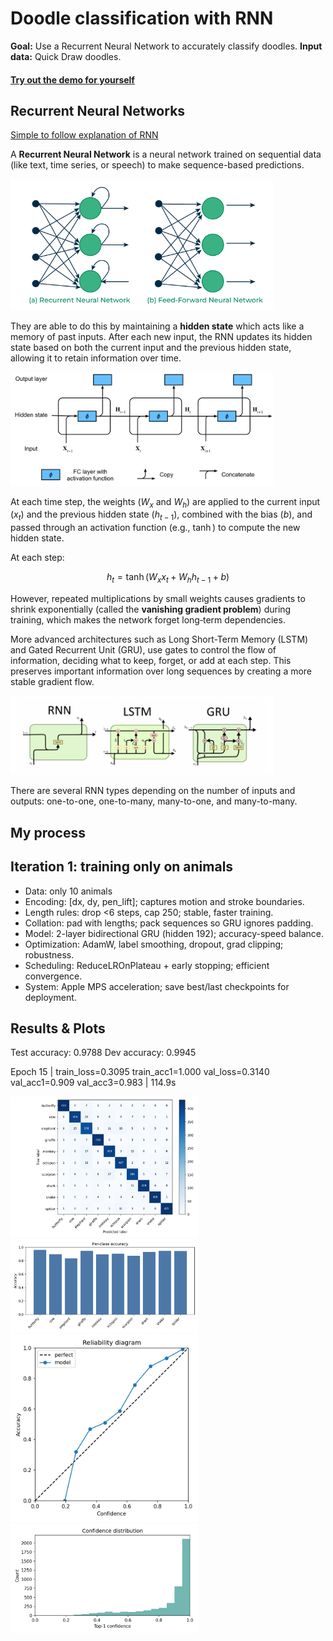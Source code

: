 # Doodle classification with RNN
**Goal:** Use a Recurrent Neural Network to accurately classify doodles.
**Input data:** Quick Draw doodles.

#### [Try out the demo for yourself](https://huggingface.co/spaces/Eli181927/animal_doodle_classifier)

## Recurrent Neural Networks
[Simple to follow explanation of RNN](https://www.youtube.com/watch?v=AsNTP8Kwu80) 

A **Recurrent Neural Network** is a neural network trained on sequential data (like text, time series, or speech) to make sequence-based predictions.

<img src="assets/RNN.png" alt="RNN" width="420"/>


They are able to do this by maintaining a **hidden state** which acts like a memory of past inputs. After each new input, the RNN updates its hidden state based on both the current input and the previous hidden state, allowing it to retain information over time.

<img src="assets/hiddenstate.svg" alt="hidden state" width="420"/>

At each time step, the weights ($W_x$ and $W_h$) are applied to the current input ($x_t$) and the previous hidden state ($h_{t-1}$), combined with the bias ($b$), and passed through an activation function (e.g., $\tanh$) to compute the new hidden state.

At each step:

$$
h_t = \tanh\left(W_x x_t + W_h h_{t-1} + b\right)
$$

However, repeated multiplications by small weights causes gradients to shrink exponentially (called the **vanishing gradient problem**) during training, which makes the network forget long‑term dependencies.

More advanced architectures such as Long Short-Term Memory (LSTM) and Gated Recurrent Unit (GRU), use gates to control the flow of information, deciding what to keep, forget, or add at each step. This preserves important information over long sequences by creating a more stable gradient flow. 


<img src="assets/compare.png" alt="compare" width="420"/>

There are several RNN types depending on the number of inputs and outputs: one-to-one, one-to-many, many-to-one, and many-to-many.





## My process

## Iteration 1: training only on animals
- Data: only 10 animals
- Encoding: [dx, dy, pen_lift]; captures motion and stroke boundaries.
- Length rules: drop <6 steps, cap 250; stable, faster training.
- Collation: pad with lengths; pack sequences so GRU ignores padding.
- Model: 2-layer bidirectional GRU (hidden 192); accuracy-speed balance.
- Optimization: AdamW, label smoothing, dropout, grad clipping; robustness.
- Scheduling: ReduceLROnPlateau + early stopping; efficient convergence.
- System: Apple MPS acceleration; save best/last checkpoints for deployment.

## Results & Plots
Test accuracy: 0.9788
Dev accuracy: 0.9945

Epoch 15 | train_loss=0.3095 train_acc1=1.000 val_loss=0.3140 val_acc1=0.909 val_acc3=0.983 | 114.9s


<img src="archive/plots/rnn_confusion_matrix.png" alt="Confusion matrix" width="300"/>

<img src="archive/plots/rnn_per_class_accuracy.png" alt="Per-class accuracy" width="300"/>

<img src="archive/plots/rnn_reliability.png" alt="Reliability diagram" width="300"/>

<img src="archive/plots/rnn_confidence_hist.png" alt="Confidence histogram" width="300"/>

